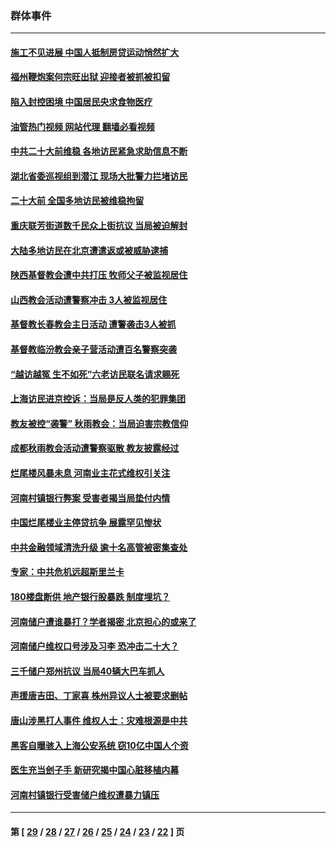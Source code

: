 ### 群体事件
---
#### [施工不见进展 中国人抵制房贷运动悄然扩大](../../pages/ncid279/n13828435.md?09211245) 
#### [福州鞭炮案何宗旺出狱 迎接者被抓被扣留](../../pages/ncid279/n13824304.md?09211245) 
#### [陷入封控困境 中国居民央求食物医疗](../../pages/ncid279/n13823589.md?09211245) 
#### [油管热门视频 网站代理 翻墙必看视频](http://209.222.30.114:81/youtube.html?09211245)
#### [中共二十大前维稳 各地访民紧急求助信息不断](../../pages/ncid279/n13822888.md?09211245) 
#### [湖北省委巡视组到潜江 现场大批警力拦堵访民](../../pages/ncid279/n13820243.md?09211245) 
#### [二十大前 全国多地访民被维稳拘留](../../pages/ncid279/n13819431.md?09211245) 
#### [重庆联芳街道数千民众上街抗议 当局被迫解封](../../pages/ncid279/n13812220.md?09211245) 
#### [大陆多地访民在北京遭遣返或被威胁逮捕](../../pages/ncid279/n13812104.md?09211245) 
#### [陕西基督教会遭中共打压 牧师父子被监视居住](../../pages/ncid279/n13811611.md?09211245) 
#### [山西教会活动遭警察冲击 3人被监视居住](../../pages/ncid279/n13808966.md?09211245) 
#### [基督教长春教会主日活动 遭警袭击3人被抓](../../pages/ncid279/n13806935.md?09211245) 
#### [基督教临汾教会亲子营活动遭百名警察突袭](../../pages/ncid279/n13806527.md?09211245) 
#### [“越访越冤 生不如死”六老访民联名请求赐死](../../pages/ncid279/n13805907.md?09211245) 
#### [上海访民进京控诉：当局是反人类的犯罪集团](../../pages/ncid279/n13803858.md?09211245) 
#### [教友被控“袭警” 秋雨教会：当局迫害宗教信仰](../../pages/ncid279/n13803563.md?09211245) 
#### [成都秋雨教会活动遭警察驱散 教友披露经过](../../pages/ncid279/n13802541.md?09211245) 
#### [烂尾楼风暴未息 河南业主花式维权引关注](../../pages/ncid279/n13794519.md?09211245) 
#### [河南村镇银行弊案 受害者揭当局垫付内情](../../pages/ncid279/n13791990.md?09211245) 
#### [中国烂尾楼业主停贷抗争 展露罕见惨状](../../pages/ncid279/n13787794.md?09211245) 
#### [中共金融领域清洗升级 逾十名高管被密集查处](../../pages/ncid279/n13782694.md?09211245) 
#### [专家：中共危机远超斯里兰卡](../../pages/ncid279/n13782248.md?09211245) 
#### [180楼盘断供 地产银行股暴跌 制度埋坑？](../../pages/ncid279/n13780778.md?09211245) 
#### [河南储户遭谁暴打？学者揭密 北京担心的或来了](../../pages/ncid279/n13779407.md?09211245) 
#### [河南储户维权口号涉及习李 恐冲击二十大？](../../pages/ncid279/n13778148.md?09211245) 
#### [三千储户郑州抗议 当局40辆大巴车抓人](../../pages/ncid279/n13777593.md?09211245) 
#### [声援唐吉田、丁家喜 株州异议人士被要求删帖](../../pages/ncid279/n13775534.md?09211245) 
#### [唐山涉黑打人事件 维权人士：灾难根源是中共](../../pages/ncid279/n13773534.md?09211245) 
#### [黑客自曝骇入上海公安系统 窃10亿中国人个资](../../pages/ncid279/n13773395.md?09211245) 
#### [医生充当刽子手 新研究揭中国心脏移植内幕](../../pages/ncid279/n13772291.md?09211245) 
#### [河南村镇银行受害储户维权遭暴力镇压](../../pages/ncid279/n13770841.md?09211245) 

---
#### 第 [ [29](./29.md?09211245) / [28](./28.md?09211245) / [27](./27.md?09211245) / [26](./26.md?09211245) / [25](./25.md?09211245) / [24](./24.md?09211245) / [23](./23.md?09211245) / [22](./22.md?09211245) ] 页
